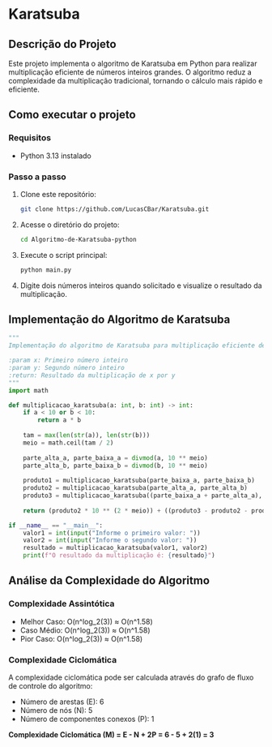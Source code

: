 # Karatsuba

## Descrição do Projeto
Este projeto implementa o algoritmo de Karatsuba em Python para realizar multiplicação eficiente de números inteiros grandes. O algoritmo reduz a complexidade da multiplicação tradicional, tornando o cálculo mais rápido e eficiente.

## Como executar o projeto

### Requisitos
- Python 3.13 instalado

### Passo a passo
1. Clone este repositório:
   ```bash
   git clone https://github.com/LucasCBar/Karatsuba.git
   ```
2. Acesse o diretório do projeto:
   ```bash
   cd Algoritmo-de-Karatsuba-python
   ```
3. Execute o script principal:
   ```bash
   python main.py
   ```
4. Digite dois números inteiros quando solicitado e visualize o resultado da multiplicação.

## Implementação do Algoritmo de Karatsuba

```python
"""
Implementação do algoritmo de Karatsuba para multiplicação eficiente de dois números inteiros.

:param x: Primeiro número inteiro
:param y: Segundo número inteiro
:return: Resultado da multiplicação de x por y
"""
import math

def multiplicacao_karatsuba(a: int, b: int) -> int:
    if a < 10 or b < 10:
        return a * b
    
    tam = max(len(str(a)), len(str(b)))
    meio = math.ceil(tam / 2)
    
    parte_alta_a, parte_baixa_a = divmod(a, 10 ** meio)
    parte_alta_b, parte_baixa_b = divmod(b, 10 ** meio)
    
    produto1 = multiplicacao_karatsuba(parte_baixa_a, parte_baixa_b)
    produto2 = multiplicacao_karatsuba(parte_alta_a, parte_alta_b)
    produto3 = multiplicacao_karatsuba((parte_baixa_a + parte_alta_a), (parte_baixa_b + parte_alta_b))
    
    return (produto2 * 10 ** (2 * meio)) + ((produto3 - produto2 - produto1) * 10 ** meio) + produto1

if __name__ == "__main__":
    valor1 = int(input("Informe o primeiro valor: "))
    valor2 = int(input("Informe o segundo valor: "))
    resultado = multiplicacao_karatsuba(valor1, valor2)
    print(f"O resultado da multiplicação é: {resultado}")
```

## Análise da Complexidade do Algoritmo

### Complexidade Assintótica
- Melhor Caso: O(n^log_2(3)) ≈ O(n^1.58)
- Caso Médio: O(n^log_2(3)) ≈ O(n^1.58)
- Pior Caso: O(n^log_2(3)) ≈ O(n^1.58)

### Complexidade Ciclomática
A complexidade ciclomática pode ser calculada através do grafo de fluxo de controle do algoritmo:

- Número de arestas (E): 6
- Número de nós (N): 5
- Número de componentes conexos (P): 1

**Complexidade Ciclomática (M) = E - N + 2P = 6 - 5 + 2(1) = 3**


